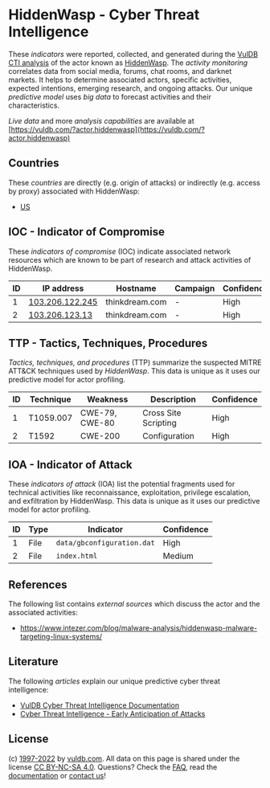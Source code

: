 # HiddenWasp - Cyber Threat Intelligence

These _indicators_ were reported, collected, and generated during the [VulDB CTI analysis](https://vuldb.com/?kb.cti) of the actor known as [HiddenWasp](https://vuldb.com/?actor.hiddenwasp). The _activity monitoring_ correlates data from social media, forums, chat rooms, and darknet markets. It helps to determine associated actors, specific activities, expected intentions, emerging research, and ongoing attacks. Our unique _predictive model_ uses _big data_ to forecast activities and their characteristics.

_Live data_ and more _analysis capabilities_ are available at [https://vuldb.com/?actor.hiddenwasp](https://vuldb.com/?actor.hiddenwasp)

## Countries

These _countries_ are directly (e.g. origin of attacks) or indirectly (e.g. access by proxy) associated with HiddenWasp:

* [US](https://vuldb.com/?country.us)

## IOC - Indicator of Compromise

These _indicators of compromise_ (IOC) indicate associated network resources which are known to be part of research and attack activities of HiddenWasp.

ID | IP address | Hostname | Campaign | Confidence
-- | ---------- | -------- | -------- | ----------
1 | [103.206.122.245](https://vuldb.com/?ip.103.206.122.245) | thinkdream.com | - | High
2 | [103.206.123.13](https://vuldb.com/?ip.103.206.123.13) | thinkdream.com | - | High

## TTP - Tactics, Techniques, Procedures

_Tactics, techniques, and procedures_ (TTP) summarize the suspected MITRE ATT&CK techniques used by _HiddenWasp_. This data is unique as it uses our predictive model for actor profiling.

ID | Technique | Weakness | Description | Confidence
-- | --------- | -------- | ----------- | ----------
1 | T1059.007 | CWE-79, CWE-80 | Cross Site Scripting | High
2 | T1592 | CWE-200 | Configuration | High

## IOA - Indicator of Attack

These _indicators of attack_ (IOA) list the potential fragments used for technical activities like reconnaissance, exploitation, privilege escalation, and exfiltration by HiddenWasp. This data is unique as it uses our predictive model for actor profiling.

ID | Type | Indicator | Confidence
-- | ---- | --------- | ----------
1 | File | `data/gbconfiguration.dat` | High
2 | File | `index.html` | Medium

## References

The following list contains _external sources_ which discuss the actor and the associated activities:

* https://www.intezer.com/blog/malware-analysis/hiddenwasp-malware-targeting-linux-systems/

## Literature

The following _articles_ explain our unique predictive cyber threat intelligence:

* [VulDB Cyber Threat Intelligence Documentation](https://vuldb.com/?kb.cti)
* [Cyber Threat Intelligence - Early Anticipation of Attacks](https://www.scip.ch/en/?labs.20201022)

## License

(c) [1997-2022](https://vuldb.com/?kb.changelog) by [vuldb.com](https://vuldb.com/?kb.about). All data on this page is shared under the license [CC BY-NC-SA 4.0](https://creativecommons.org/licenses/by-nc-sa/4.0/). Questions? Check the [FAQ](https://vuldb.com/?kb.faq), read the [documentation](https://vuldb.com/?kb) or [contact us](https://vuldb.com/?contact)!
